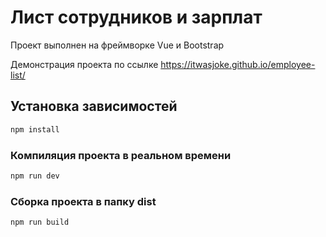 # Лист сотрудников и зарплат

Проект выполнен на фреймворке Vue и Bootstrap

Демонстрация проекта по ссылке https://itwasjoke.github.io/employee-list/

## Установка зависимостей

```sh
npm install
```

### Компиляция проекта в реальном времени

```sh
npm run dev
```

### Сборка проекта в папку dist

```sh
npm run build
```

